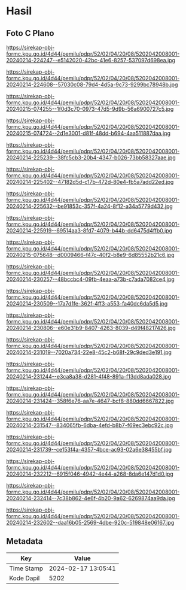 # Hasil

## Foto C Plano

https://sirekap-obj-formc.kpu.go.id/4d44/pemilu/pdpr/52/02/04/20/08/5202042008001-20240214-224247--e5142020-42bc-41e6-8257-537097d698ea.jpg

https://sirekap-obj-formc.kpu.go.id/4d44/pemilu/pdpr/52/02/04/20/08/5202042008001-20240214-224608--57030c08-79d4-4d5a-9c73-9299bc78948b.jpg

https://sirekap-obj-formc.kpu.go.id/4d44/pemilu/pdpr/52/02/04/20/08/5202042008001-20240215-074255--1f0d3c70-0973-47d5-9d9b-56a6900727c5.jpg

https://sirekap-obj-formc.kpu.go.id/4d44/pemilu/pdpr/52/02/04/20/08/5202042008001-20240215-074724--2d1e3001-d81f-48dd-b694-4aa511887daa.jpg

https://sirekap-obj-formc.kpu.go.id/4d44/pemilu/pdpr/52/02/04/20/08/5202042008001-20240214-225239--38fc5cb3-20b4-4347-b026-73bb58327aae.jpg

https://sirekap-obj-formc.kpu.go.id/4d44/pemilu/pdpr/52/02/04/20/08/5202042008001-20240214-225402--47182d5d-c17b-472d-80e4-fb5a7add22ed.jpg

https://sirekap-obj-formc.kpu.go.id/4d44/pemilu/pdpr/52/02/04/20/08/5202042008001-20240214-225632--be91853c-357f-4a24-8f12-a34a5779d432.jpg

https://sirekap-obj-formc.kpu.go.id/4d44/pemilu/pdpr/52/02/04/20/08/5202042008001-20240214-225919--69514aa3-8fd7-4079-b44b-dd6475d4ffb0.jpg

https://sirekap-obj-formc.kpu.go.id/4d44/pemilu/pdpr/52/02/04/20/08/5202042008001-20240215-075648--d0009466-f47c-40f2-b8e9-6d85552b21c6.jpg

https://sirekap-obj-formc.kpu.go.id/4d44/pemilu/pdpr/52/02/04/20/08/5202042008001-20240214-230257--48bccbc4-09fb-4eaa-a73b-c7ada7082ce4.jpg

https://sirekap-obj-formc.kpu.go.id/4d44/pemilu/pdpr/52/02/04/20/08/5202042008001-20240214-230509--17a7d1fe-362f-4ff3-a553-fa40dc6da5d5.jpg

https://sirekap-obj-formc.kpu.go.id/4d44/pemilu/pdpr/52/02/04/20/08/5202042008001-20240214-230806--e60e31b9-8407-4263-8039-d49f48217426.jpg

https://sirekap-obj-formc.kpu.go.id/4d44/pemilu/pdpr/52/02/04/20/08/5202042008001-20240214-231019--7020a734-22e8-45c2-b68f-29c9ded3e191.jpg

https://sirekap-obj-formc.kpu.go.id/4d44/pemilu/pdpr/52/02/04/20/08/5202042008001-20240214-231244--e3ca8a38-d281-4f48-891a-f13dd8ada028.jpg

https://sirekap-obj-formc.kpu.go.id/4d44/pemilu/pdpr/52/02/04/20/08/5202042008001-20240214-231424--358f6e76-aa7e-4647-bcf8-880dd6667822.jpg

https://sirekap-obj-formc.kpu.go.id/4d44/pemilu/pdpr/52/02/04/20/08/5202042008001-20240214-231547--834065fb-6dba-4efd-b8b7-f69ec3ebc92c.jpg

https://sirekap-obj-formc.kpu.go.id/4d44/pemilu/pdpr/52/02/04/20/08/5202042008001-20240214-231739--ce153f4a-4357-4bce-ac93-02a6e38455bf.jpg

https://sirekap-obj-formc.kpu.go.id/4d44/pemilu/pdpr/52/02/04/20/08/5202042008001-20240214-232212--6915f046-4942-4e44-a268-8da6e147d1d0.jpg

https://sirekap-obj-formc.kpu.go.id/4d44/pemilu/pdpr/52/02/04/20/08/5202042008001-20240214-232414--7c38b862-4e6f-4b20-9a62-6269874aa9da.jpg

https://sirekap-obj-formc.kpu.go.id/4d44/pemilu/pdpr/52/02/04/20/08/5202042008001-20240214-232602--daa16b05-2569-4dbe-920c-519848e06167.jpg


## Metadata

| Key        | Value               |
| ---------- | ------------------- |
| Time Stamp | 2024-02-17 13:05:41 |
| Kode Dapil | 5202                |



